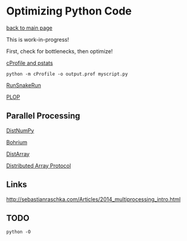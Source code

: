 Optimizing Python Code
======================

[back to main page](../README.md)

This is work-in-progress!

First, check for bottlenecks, then optimize!

[cProfile and pstats](https://docs.python.org/3.4/library/profile.html)

    python -m cProfile -o output.prof myscript.py

[RunSnakeRun](http://www.vrplumber.com/programming/runsnakerun/)

[PLOP](https://github.com/bdarnell/plop)

Parallel Processing
-------------------

[DistNumPy](https://code.google.com/p/distnumpy/)

[Bohrium](http://bohrium.bitbucket.org/)

[DistArray](http://distarray.readthedocs.org/)

[Distributed Array Protocol](http://distributed-array-protocol.readthedocs.org/)

Links
-----

http://sebastianraschka.com/Articles/2014_multiprocessing_intro.html

TODO
----

    python -O

<!--
vim:textwidth=80
-->
